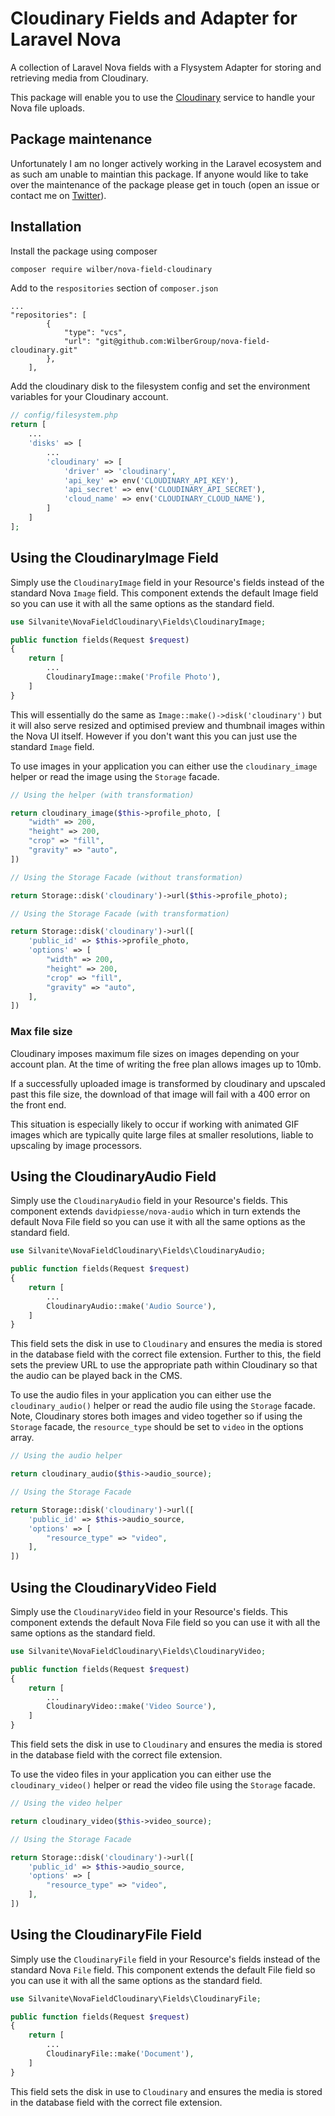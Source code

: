 # Cloudinary Fields and Adapter for Laravel Nova

A collection of Laravel Nova fields with a Flysystem Adapter for storing and retrieving media from Cloudinary.

This package will enable you to use the [Cloudinary](https://cloudinary.com) service to handle your Nova file uploads.

## Package maintenance

Unfortunately I am no longer actively working in the Laravel ecosystem and as such am unable to maintian this package. If anyone would like to take over the maintenance of the package please get in touch (open an issue or contact me on [Twitter](https://twitter.com/m2de_io)).

## Installation

Install the package using composer

```sh
composer require wilber/nova-field-cloudinary
```

Add to the `respositories` section of `composer.json`

```
...
"repositories": [
        {
            "type": "vcs",
            "url": "git@github.com:WilberGroup/nova-field-cloudinary.git"
        },
    ],
```

Add the cloudinary disk to the filesystem config and set the environment variables for your Cloudinary account.

```php
// config/filesystem.php
return [
    ...
    'disks' => [
        ...
        'cloudinary' => [
            'driver' => 'cloudinary',
            'api_key' => env('CLOUDINARY_API_KEY'),
            'api_secret' => env('CLOUDINARY_API_SECRET'),
            'cloud_name' => env('CLOUDINARY_CLOUD_NAME'),
        ]
    ]
];
```

## Using the CloudinaryImage Field

Simply use the `CloudinaryImage` field in your Resource's fields instead of the standard Nova `Image` field. This component extends the default Image field so you can use it with all the same options as the standard field.

```php
use Silvanite\NovaFieldCloudinary\Fields\CloudinaryImage;

public function fields(Request $request)
{
    return [
        ...
        CloudinaryImage::make('Profile Photo'),
    ]
}
```

This will essentially do the same as `Image::make()->disk('cloudinary')` but it will also serve resized and optimised preview and thumbnail images within the Nova UI itself. However if you don't want this you can just use the standard `Image` field.

To use images in your application you can either use the `cloudinary_image` helper or read the image using the `Storage` facade.

```php
// Using the helper (with transformation)

return cloudinary_image($this->profile_photo, [
    "width" => 200,
    "height" => 200,
    "crop" => "fill",
    "gravity" => "auto",
])

// Using the Storage Facade (without transformation)

return Storage::disk('cloudinary')->url($this->profile_photo);

// Using the Storage Facade (with transformation)

return Storage::disk('cloudinary')->url([
    'public_id' => $this->profile_photo,
    'options' => [
        "width" => 200,
        "height" => 200,
        "crop" => "fill",
        "gravity" => "auto",
    ],
])
```

### Max file size

Cloudinary imposes maximum file sizes on images depending on your account plan.  At the time of writing the free plan allows images up to 10mb.

If a successfully uploaded image is transformed by cloudinary and upscaled past this file size, the download of that image will fail with a 400 error on the front end.

This situation is especially likely to occur if working with animated GIF images which are typically quite large files at smaller resolutions, liable to upscaling by image processors.

## Using the CloudinaryAudio Field

Simply use the `CloudinaryAudio` field in your Resource's fields. This component extends `davidpiesse/nova-audio` which in turn extends the default Nova File field so you can use it with all the same options as the standard field.

```php
use Silvanite\NovaFieldCloudinary\Fields\CloudinaryAudio;

public function fields(Request $request)
{
    return [
        ...
        CloudinaryAudio::make('Audio Source'),
    ]
}
```

This field sets the disk in use to `Cloudinary` and ensures the media is stored in the database field with the correct file extension.  Further to this, the field sets the preview URL to use the appropriate path within Cloudinary so that the audio can be played back in the CMS.

To use the audio files in your application you can either use the `cloudinary_audio()` helper or read the audio file using the `Storage` facade.  Note, Cloudinary stores both images and video together so if using the `Storage` facade, the `resource_type` should be set to `video` in the options array.

```php
// Using the audio helper

return cloudinary_audio($this->audio_source);

// Using the Storage Facade

return Storage::disk('cloudinary')->url([
    'public_id' => $this->audio_source,
    'options' => [
        "resource_type" => "video",
    ],
])
```

## Using the CloudinaryVideo Field

Simply use the `CloudinaryVideo` field in your Resource's fields. This component extends the default Nova File field so you can use it with all the same options as the standard field.

```php
use Silvanite\NovaFieldCloudinary\Fields\CloudinaryVideo;

public function fields(Request $request)
{
    return [
        ...
        CloudinaryVideo::make('Video Source'),
    ]
}
```

This field sets the disk in use to `Cloudinary` and ensures the media is stored in the database field with the correct file extension.

To use the video files in your application you can either use the `cloudinary_video()` helper or read the video file using the `Storage` facade.

```php
// Using the video helper

return cloudinary_video($this->video_source);

// Using the Storage Facade

return Storage::disk('cloudinary')->url([
    'public_id' => $this->audio_source,
    'options' => [
        "resource_type" => "video",
    ],
])
```

## Using the CloudinaryFile Field

Simply use the `CloudinaryFile` field in your Resource's fields instead of the standard Nova `File` field. This component extends the default File field so you can use it with all the same options as the standard field.

```php
use Silvanite\NovaFieldCloudinary\Fields\CloudinaryFile;

public function fields(Request $request)
{
    return [
        ...
        CloudinaryFile::make('Document'),
    ]
}
```

This field sets the disk in use to `Cloudinary` and ensures the media is stored in the database field with the correct file extension.
